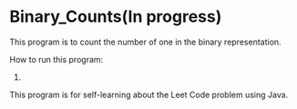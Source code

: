 # Binary_Counts(In progress)
This program is to count the number of one in the binary representation.

How to run this program:

1)


This program is for self-learning about the Leet Code problem using Java.
